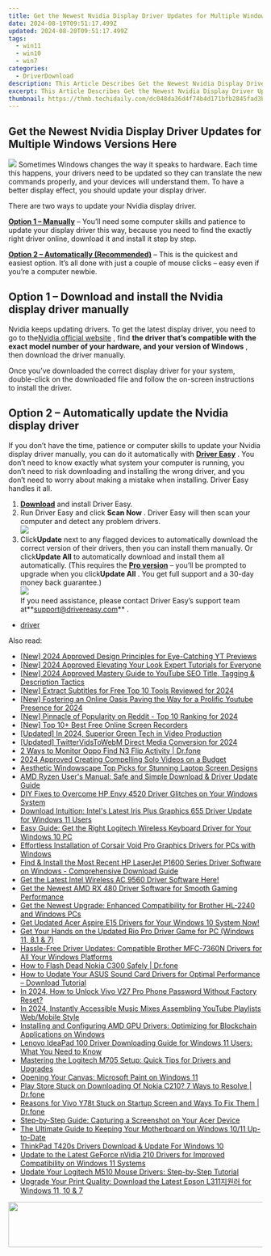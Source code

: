 ```yaml
---
title: Get the Newest Nvidia Display Driver Updates for Multiple Windows Versions Here
date: 2024-08-19T09:51:17.499Z
updated: 2024-08-20T09:51:17.499Z
tags:
  - win11
  - win10
  - win7
categories:
  - DriverDownload
description: This Article Describes Get the Newest Nvidia Display Driver Updates for Multiple Windows Versions Here
excerpt: This Article Describes Get the Newest Nvidia Display Driver Updates for Multiple Windows Versions Here
thumbnail: https://thmb.techidaily.com/dc048da36d4f74b4d171bfb2845fad3bf8d729c04e77596617ba912c21778696.jpg
---
```


## Get the Newest Nvidia Display Driver Updates for Multiple Windows Versions Here

![](https://images.drivereasy.com/wp-content/uploads/2018/08/img_5b7e946a16130-300x190.jpg) Sometimes Windows changes the way it speaks to hardware. Each time this happens, your drivers need to be updated so they can translate the new commands properly, and your devices will understand them. To have a better display effect, you should update your display driver.

There are two ways to update your Nvidia display driver.

[**Option 1 – Manually**](https://tools.techidaily.com/drivereasy/download/) – You’ll need some computer skills and patience to update your display driver this way, because you need to find the exactly right driver online, download it and install it step by step.

[**Option 2 – Automatically (Recommended)**](https://www.drivereasy.com/knowledge/nvidia-display-driver-download-and-install-for-windows/#o2) – This is the quickest and easiest option. It’s all done with just a couple of mouse clicks – easy even if you’re a computer newbie.

## Option 1 – Download and install the Nvidia display driver manually

 Nvidia keeps updating drivers. To get the latest display driver, you need to go to the[Nvidia official website](https://www.nvidia.com/Download/index.aspx?lang=en-us) , find **the driver that’s compatible with the exact model number of your hardware, and your version of Windows** , then download the driver manually.

 Once you’ve downloaded the correct display driver for your system, double-click on the downloaded file and follow the on-screen instructions to install the driver.

## Option 2 – Automatically update the Nvidia display driver

 If you don’t have the time, patience or computer skills to update your Nvidia display driver manually, you can do it automatically with **[Driver Easy](https://tools.techidaily.com/drivereasy/download/)**  . You don’t need to know exactly what system your computer is running, you don’t need to risk downloading and installing the wrong driver, and you don’t need to worry about making a mistake when installing. Driver Easy handles it all.

1. **[Download](https://tools.techidaily.com/drivereasy/download/)**  and install Driver Easy.
2. Run Driver Easy and click **Scan Now** . Driver Easy will then scan your computer and detect any problem drivers.  
![](https://images.drivereasy.com/wp-content/uploads/2018/09/img_5ba09ca3136e1.jpg)
3. Click**Update** next to any flagged devices to automatically download the correct version of their drivers, then you can install them manually. Or click**Update All** to automatically download and install them all automatically. (This requires the **[Pro version](https://tools.techidaily.com/drivereasy/download/)**  – you’ll be prompted to upgrade when you click**Update All** . You get full support and a 30-day money back guarantee.)  
![](https://images.drivereasy.com/wp-content/uploads/2018/09/img_5bacace00b167.jpg)  
 If you need assistance, please contact Driver Easy’s support team at**<support@drivereasy.com>** .

* [driver](https://tools.techidaily.com/drivereasy/download/)

<ins class="adsbygoogle"
     style="display:block"
     data-ad-format="autorelaxed"
     data-ad-client="ca-pub-7571918770474297"
     data-ad-slot="1223367746"></ins>



<ins class="adsbygoogle"
     style="display:block"
     data-ad-client="ca-pub-7571918770474297"
     data-ad-slot="8358498916"
     data-ad-format="auto"
     data-full-width-responsive="true"></ins>

<span class="atpl-alsoreadstyle">Also read:</span>
<div><ul>
<li><a href="https://youtube-docs.techidaily.com/024-approved-design-principles-for-eye-catching-yt-previews/"><u>[New] 2024 Approved  Design Principles for Eye-Catching YT Previews</u></a></li>
<li><a href="https://facebook-video-share.techidaily.com/new-2024-approved-elevating-your-look-expert-tutorials-for-everyone/"><u>[New] 2024 Approved  Elevating Your Look  Expert Tutorials for Everyone</u></a></li>
<li><a href="https://youtube-zero.techidaily.com/024-approved-mastery-guide-to-youtube-seo-title-tagging-and-description-tactics/"><u>[New] 2024 Approved  Mastery Guide to YouTube SEO  Title, Tagging & Description Tactics</u></a></li>
<li><a href="https://facebook-video-share.techidaily.com/new-extract-subtitles-for-free-top-10-tools-reviewed-for-2024/"><u>[New] Extract Subtitles for Free  Top 10 Tools Reviewed for 2024</u></a></li>
<li><a href="https://vp-tips.techidaily.com/new-fostering-an-online-oasis-paving-the-way-for-a-prolific-youtube-presence-for-2024/"><u>[New] Fostering an Online Oasis  Paving the Way for a Prolific Youtube Presence for 2024</u></a></li>
<li><a href="https://vp-tips.techidaily.com/new-pinnacle-of-popularity-on-reddit-top-10-ranking-for-2024/"><u>[New] Pinnacle of Popularity on Reddit - Top 10 Ranking for 2024</u></a></li>
<li><a href="https://video-screen-grab.techidaily.com/new-top-10plus-best-free-online-screen-recorders/"><u>[New] Top 10+ Best Free Online Screen Recorders</u></a></li>
<li><a href="https://remote-screen-capture.techidaily.com/updated-in-2024-superior-green-tech-in-video-production/"><u>[Updated] In 2024, Superior Green Tech in Video Production</u></a></li>
<li><a href="https://twitter-videos.techidaily.com/updated-twittervidstowebm-direct-media-conversion-for-2024/"><u>[Updated] TwitterVidsToWebM  Direct Media Conversion for 2024</u></a></li>
<li><a href="https://android-location-track.techidaily.com/2-ways-to-monitor-oppo-find-n3-flip-activity-drfone-by-drfone-virtual-android/"><u>2 Ways to Monitor Oppo Find N3 Flip Activity | Dr.fone</u></a></li>
<li><a href="https://youtube-clips.techidaily.com/2024-approved-creating-compelling-solo-videos-on-a-budget/"><u>2024 Approved  Creating Compelling Solo Videos on a Budget</u></a></li>
<li><a href="https://extra-information.techidaily.com/aesthetic-windowscape-top-picks-for-stunning-laptop-screen-designs/"><u>Aesthetic Windowscape  Top Picks for Stunning Laptop Screen Designs</u></a></li>
<li><a href="https://win-dash.techidaily.com/amd-ryzen-users-manual-safe-and-simple-download-and-driver-update-guide/"><u>AMD Ryzen User's Manual: Safe and Simple Download & Driver Update Guide</u></a></li>
<li><a href="https://win-dash.techidaily.com/diy-fixes-to-overcome-hp-envy-4520-driver-glitches-on-your-windows-system/"><u>DIY Fixes to Overcome HP Envy 4520 Driver Glitches on Your Windows System</u></a></li>
<li><a href="https://win-dash.techidaily.com/download-intuition-intels-latest-iris-plus-graphics-655-driver-update-for-windows-11-users/"><u>Download Intuition: Intel's Latest Iris Plus Graphics 655 Driver Update for Windows 11 Users</u></a></li>
<li><a href="https://win-dash.techidaily.com/easy-guide-get-the-right-logitech-wireless-keyboard-driver-for-your-windows-10-pc/"><u>Easy Guide: Get the Right Logitech Wireless Keyboard Driver for Your Windows 10 PC</u></a></li>
<li><a href="https://win-dash.techidaily.com/effortless-installation-of-corsair-void-pro-graphics-drivers-for-pcs-with-windows/"><u>Effortless Installation of Corsair Void Pro Graphics Drivers for PCs with Windows</u></a></li>
<li><a href="https://win-dash.techidaily.com/find-and-install-the-most-recent-hp-laserjet-p1600-series-driver-software-on-windows-comprehensive-download-guide/"><u>Find & Install the Most Recent HP LaserJet P1600 Series Driver Software on Windows - Comprehensive Download Guide</u></a></li>
<li><a href="https://win-dash.techidaily.com/get-the-latest-intel-wireless-ac-9560-driver-software-here/"><u>Get the Latest Intel Wireless AC 9560 Driver Software Here!</u></a></li>
<li><a href="https://win-dash.techidaily.com/get-the-newest-amd-rx-480-driver-software-for-smooth-gaming-performance/"><u>Get the Newest AMD RX 480 Driver Software for Smooth Gaming Performance</u></a></li>
<li><a href="https://win-dash.techidaily.com/get-the-newest-upgrade-enhanced-compatibility-for-brother-hl-2240-and-windows-pcs/"><u>Get the Newest Upgrade: Enhanced Compatibility for Brother HL-2240 and Windows PCs</u></a></li>
<li><a href="https://win-dash.techidaily.com/get-updated-acer-aspire-e15-drivers-for-your-windows-10-system-now/"><u>Get Updated Acer Aspire E15 Drivers for Your Windows 10 System Now!</u></a></li>
<li><a href="https://win-dash.techidaily.com/get-your-hands-on-the-updated-rio-pro-driver-game-for-pc-windows-11-81-and-7/"><u>Get Your Hands on the Updated Rio Pro Driver Game for PC (Windows 11, 8.1 & 7)</u></a></li>
<li><a href="https://win-dash.techidaily.com/hassle-free-driver-updates-compatible-brother-mfc-7360n-drivers-for-all-your-windows-platforms/"><u>Hassle-Free Driver Updates: Compatible Brother MFC-7360N Drivers for All Your Windows Platforms</u></a></li>
<li><a href="https://howto.techidaily.com/how-to-flash-dead-nokia-c300-safely-drfone-by-drfone-fix-android-problems-fix-android-problems/"><u>How to Flash Dead Nokia C300 Safely | Dr.fone</u></a></li>
<li><a href="https://win-dash.techidaily.com/how-to-update-your-asus-sound-card-drivers-for-optimal-performance-download-tutorial/"><u>How to Update Your ASUS Sound Card Drivers for Optimal Performance – Download Tutorial</u></a></li>
<li><a href="https://android-unlock.techidaily.com/in-2024-how-to-unlock-vivo-v27-pro-phone-password-without-factory-reset-by-drfone-android/"><u>In 2024, How to Unlock Vivo V27 Pro Phone Password Without Factory Reset?</u></a></li>
<li><a href="https://youtube-help.techidaily.com/in-2024-instantly-accessible-music-mixes-assembling-youtube-playlists-webmobile-style/"><u>In 2024, Instantly Accessible Music Mixes  Assembling YouTube Playlists Web/Mobile Style</u></a></li>
<li><a href="https://win-dash.techidaily.com/installing-and-configuring-amd-gpu-drivers-optimizing-for-blockchain-applications-on-windows/"><u>Installing and Configuring AMD GPU Drivers: Optimizing for Blockchain Applications on Windows</u></a></li>
<li><a href="https://win-dash.techidaily.com/lenovo-ideapad-100-driver-downloading-guide-for-windows-11-users-what-you-need-to-know/"><u>Lenovo IdeaPad 100 Driver Downloading Guide for Windows 11 Users: What You Need to Know</u></a></li>
<li><a href="https://win-dash.techidaily.com/mastering-the-logitech-m705-setup-quick-tips-for-drivers-and-upgrades/"><u>Mastering the Logitech M705 Setup: Quick Tips for Drivers and Upgrades</u></a></li>
<li><a href="https://win11.techidaily.com/opening-your-canvas-microsoft-paint-on-windows-11/"><u>Opening Your Canvas: Microsoft Paint on Windows 11</u></a></li>
<li><a href="https://fix-guide.techidaily.com/play-store-stuck-on-downloading-of-nokia-c210-7-ways-to-resolve-drfone-by-drfone-fix-android-problems-fix-android-problems/"><u>Play Store Stuck on Downloading Of Nokia C210? 7 Ways to Resolve | Dr.fone</u></a></li>
<li><a href="https://fix-guide.techidaily.com/reasons-for-vivo-y78t-stuck-on-startup-screen-and-ways-to-fix-them-drfone-by-drfone-fix-android-problems-fix-android-problems/"><u>Reasons for Vivo Y78t Stuck on Startup Screen and Ways To Fix Them | Dr.fone</u></a></li>
<li><a href="https://tech-hub.techidaily.com/step-by-step-guide-capturing-a-screenshot-on-your-acer-device/"><u>Step-by-Step Guide: Capturing a Screenshot on Your Acer Device</u></a></li>
<li><a href="https://win-dash.techidaily.com/the-ultimate-guide-to-keeping-your-motherboard-on-windows-1011-up-to-date/"><u>The Ultimate Guide to Keeping Your Motherboard on Windows 10/11 Up-to-Date</u></a></li>
<li><a href="https://win-dash.techidaily.com/thinkpad-t420s-drivers-download-and-update-for-windows-10/"><u>ThinkPad T420s Drivers Download & Update For Windows 10</u></a></li>
<li><a href="https://win-dash.techidaily.com/update-to-the-latest-geforce-nvidia-210-drivers-for-improved-compatibility-on-windows-11-systems/"><u>Update to the Latest GeForce nVidia 210 Drivers for Improved Compatibility on Windows 11 Systems</u></a></li>
<li><a href="https://win-dash.techidaily.com/update-your-logitech-m510-mouse-drivers-step-by-step-tutorial/"><u>Update Your Logitech M510 Mouse Drivers: Step-by-Step Tutorial</u></a></li>
<li><a href="https://win-dash.techidaily.com/upgrade-your-print-quality-download-the-latest-epson-l311-for-windows-11-10-and-7/"><u>Upgrade Your Print Quality: Download the Latest Epson L311지원러 for Windows 11, 10 & 7</u></a></li>
</ul></div>

<!-- affiliate ads begin -->
<a href="https://natural-cycles.sjv.io/c/5597632/2072200/17885" target="_top" id="2072200"><img src="//a.impactradius-go.com/display-ad/17885-2072200" border="0" alt="" width="728" height="90"/></a><img height="0" width="0" src="https://imp.pxf.io/i/5597632/2072200/17885" style="position:absolute;visibility:hidden;" border="0" />
<!-- affiliate ads end -->
